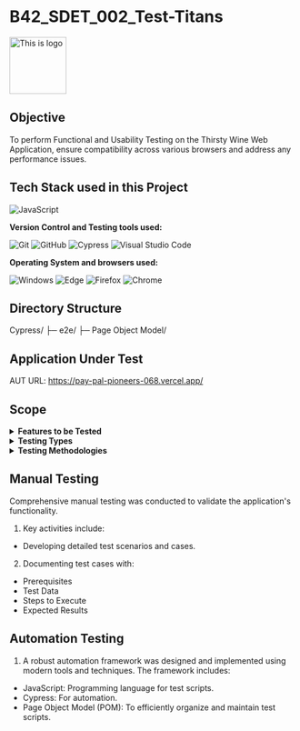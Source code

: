 # B42_SDET_002_Test-Titans
<img src="https://pay-pal-pioneers-068.vercel.app/assets/winebottle-OpP6Lr1L.png" alt="This is logo" width="100" style="justify-content:center">

## Objective

To perform Functional and Usability Testing on the Thirsty Wine Web Application, ensure compatibility across various browsers and address any performance issues.

## Tech Stack used in this Project

<img alt="JavaScript" src="https://img.shields.io/badge/JavaScript-F7DF1E?logo=javascript&logoColor=white&style=flat" />

**Version Control and Testing tools used:**

<img alt="Git" src="https://img.shields.io/badge/Git-F05032?logo=git&logoColor=white&style=flat" />
<img alt="GitHub" src="https://img.shields.io/badge/GitHub-181717?logo=github&logoColor=white&style=flat" />
<img alt="Cypress" src="https://img.shields.io/badge/Cypress-17202C?logo=cypress&logoColor=white&style=flat" />
<img alt="Visual Studio Code" src="https://img.shields.io/badge/Visual%20Studio%20Code-007ACC?logo=visual-studio-code&logoColor=white&style=flat" />

**Operating System and browsers used:**

<img alt="Windows" src="https://img.shields.io/badge/Windows-00ADEF?logo=windows&logoColor=white&style=flat" />
<img alt="Edge" src="https://img.shields.io/badge/Edge-5C2D91?logo=microsoft-edge&logoColor=white&style=flat" />
<img alt="Firefox" src="https://img.shields.io/badge/Firefox-FF9500?logo=firefox-browser&logoColor=white&style=flat" />
<img alt="Chrome" src="https://img.shields.io/badge/Chrome-4285F4?logo=google-chrome&logoColor=white&style=flat" />

## Directory Structure
Cypress/
├─ e2e/
├─ Page Object Model/


## Application Under Test 

AUT URL: https://pay-pal-pioneers-068.vercel.app/

## Scope 
<details>
<summary><strong>Features to be Tested</strong></summary>

- Sign up
- Login
- Add to cart
- Wish list
- Order
- Product information
- Size
- Logout

</details>

<details>
<summary><strong>Testing Types</strong></summary>

- Functional Testing
- Usability Testing
- Compatibility Testing

</details>

<details>
<summary><strong>Testing Methodologies</strong></summary>

- Black-box Testing
- Exploratory Testing
- Integration Testing
- End-to-End Testing

</details>

## Manual Testing 
Comprehensive manual testing was conducted to validate the application's functionality.
1. Key activities include:
- Developing detailed test scenarios and cases.
2. Documenting test cases with:
- Prerequisites
- Test Data
- Steps to Execute
- Expected Results

## Automation Testing
1. A robust automation framework was designed and implemented using modern tools and techniques.
The framework includes:
- JavaScript: Programming language for test scripts.
- Cypress: For automation.
- Page Object Model (POM): To efficiently organize and maintain test scripts.

